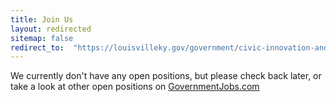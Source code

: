```yaml
---
title: Join Us
layout: redirected
sitemap: false
redirect_to:  "https://louisvilleky.gov/government/civic-innovation-and-technology/civic-innovation"
---
```


We currently don't have any open positions, but please check back later, or take a look at other open positions on [GovernmentJobs.com](https://www.governmentjobs.com/jobs?location=40205&organization%5B0%5D=Louisville%20Metro%20Government&distance=25)
